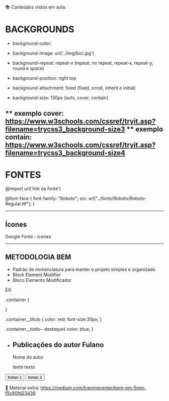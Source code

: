 :books: Conteúdos vistos em aula:

# BACKGROUNDS

 - background-color: 
 - background-image: url('../img/bici.jpg')
 - background-repeat: repeat-x (repeat, no repeat, repeat-x, repeat-y, round e space)
 - background-position: right top
 - background-attachment: fixed (fixed, scroll, inherit e initial)

 - background-size: 130px (auto, cover, contain)

** exemplo cover: https://www.w3schools.com/cssref/tryit.asp?filename=trycss3_background-size3
** exemplo contain: https://www.w3schools.com/cssref/tryit.asp?filename=trycss3_background-size4
---------------

# FONTES

 @import url('link da fonte')


@font-face {
font-family: "Roboto";
  src: url("../fonts/Roboto/Roboto-Regular.ttf");
}

---

## Ícones

Google Fonts - ícones

<link href="https://fonts.googleapis.com/icon?family=Material+Icons"
      rel="stylesheet">

---


## METODOLOGIA BEM

- Padrão de nomenclatura para manter o projeto simples e organizado
- Block Element Modifier
- Bloco Elemento Modificador

EX:

.container {

}

.container__titulo {
  color: red;
  font-size:30px;
}

.container__tiutlo--destaque{
  color: blue;
}


<ul class="lista">
  <li class="lista__item lista__item--destacado">
    <h2 class="lista__titulo">Publicações do autor Fulano</h2>
    <p class="lista__autor">Nome do autor</p>    
    <p class="lista__texto">texto texto</p>
  </li>
</ul>


<div class="container">
   <button class="container__botao1">botao 1</button>
   <button class="container__botao2 container__botao2--hover">botao 2</button>
</div>


📌 Material extra: https://medium.com/trainingcenter/bem-em-5min-f5c80fd23439